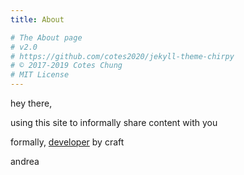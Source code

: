 ```yaml
---
title: About

# The About page
# v2.0
# https://github.com/cotes2020/jekyll-theme-chirpy
# © 2017-2019 Cotes Chung
# MIT License
---
```

hey there, 

using this site to informally share content with you

formally, <a href="https://andrealopez.dev/" target="_blank">developer</a> by craft

andrea